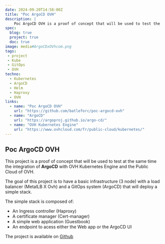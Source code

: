 ```yaml
---
date: 2024-09-20T14:58:00Z
title: "Poc ArgoCD OVH"
description: |
    Poc ArgoCD OVH is a proof of concept that will be used to test the integration of ArgoCD with OVH Kubernetes Engine.
spec:
  blog: true
  project: true
  doc: true
image: media#ArgoCDxOVhcom.png
tags:
 - project
 - Kube
 - GitOps
 - OVH
techno:
  - Kubernetes
  - ArgoCD
  - Helm
  - Haproxy
  - OVH
links:
  - name: "Poc ArgoCD OVH"
    url: "https://github.com/batleforc/poc-argocd-ovh"
  - name: "ArgoCD"
    url: "https://argoproj.github.io/argo-cd/"
  - name: "OVH Kubernetes Engine"
    url: "https://www.ovhcloud.com/fr/public-cloud/kubernetes/"
---
```


## Poc ArgoCD OVH

This project is a proof of concept that will be used to test at the same time the integration of **ArgoCD** with OVH Kubernetes Engine and the Public Cloud of OVH.

The goal of this project is to have a basic infrastructure (3 node) with a load balancer (MetalLB X Ovh) and a GitOps system (ArgoCD) that will deploy a simple stack.

The simple stack is composed of:

- An Ingress controller (Haproxy)
- A certificate manager (Cert-manager)
- A simple web application (Guestbook)
- An endpoint to acess either the Web app or the ArgoCD UI

The project is available on [Github](https://github.com/batleforc/poc-argocd-ovh)
